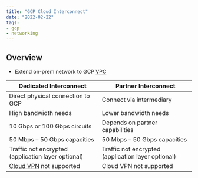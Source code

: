```yaml
---
title: "GCP Cloud Interconnect"
date: "2022-02-22"
tags:
- gcp
- networking
---
```


## Overview

- Extend on-prem network to GCP [VPC](notes/GCP%20VPCs.md)

| Dedicated Interconnect                                | Partner Interconnect                               |
| ----------------------------------------------------- | -------------------------------------------------- |
| Direct physical connection to GCP                     | Connect via intermediary                           |
| High bandwidth needs                                  | Lower bandwidth needs                              |
| 10 Gbps or 100 Gbps circuits                          | Depends on partner capabilities                    |
| 50 Mbps – 50 Gbps capacities                          | 50 Mbps – 50 Gbps capacities                       |
| Traffic not encrypted (application layer optional)    | Traffic not encrypted (application layer optional) |
| [Cloud VPN](notes/GCP%20Cloud%20VPN.md) not supported | Cloud VPN not supported                            |
